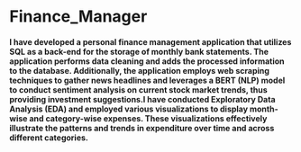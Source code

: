 # Finance_Manager

#### I have developed a personal finance management application that utilizes SQL as a back-end for the storage of monthly bank statements. The application performs data cleaning and adds the processed information to the database. Additionally, the application employs web scraping techniques to gather news headlines and leverages a BERT (NLP) model to conduct sentiment analysis on current stock market trends, thus providing investment suggestions.I have conducted Exploratory Data Analysis (EDA) and employed various visualizations to display month-wise and category-wise expenses. These visualizations effectively illustrate the patterns and trends in expenditure over time and across different categories.

